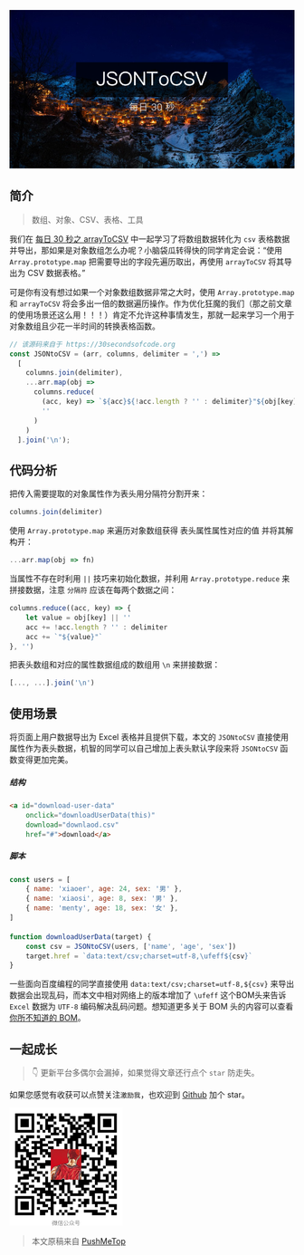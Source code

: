 <!-- # JSONToCSV -->

![封面](https://raw.githubusercontent.com/pushmetop/resource/master/30-seconds-for-everyday/json-to-csv/poster.png)

## 简介

> 数组、对象、CSV、表格、工具

我们在 [每日 30 秒之 arrayToCSV](https://github.com/pushmetop/30-seconds-for-everyday/blob/master/posts/array-to-csv.md) 中一起学习了将数组数据转化为 `csv` 表格数据并导出，那如果是对象数组怎么办呢？小脑袋瓜转得快的同学肯定会说：“使用 `Array.prototype.map` 把需要导出的字段先遍历取出，再使用 `arrayToCSV` 将其导出为 CSV 数据表格。”

可是你有没有想过如果一个对象数组数据非常之大时，使用 `Array.prototype.map` 和 `arrayToCSV` 将会多出一倍的数据遍历操作。作为优化狂魔的我们（那之前文章的使用场景还这么用！！！）肯定不允许这种事情发生，那就一起来学习一个用于对象数组且少花一半时间的转换表格函数。

```javascript
// 该源码来自于 https://30secondsofcode.org
const JSONtoCSV = (arr, columns, delimiter = ',') =>
  [
    columns.join(delimiter),
    ...arr.map(obj =>
      columns.reduce(
        (acc, key) => `${acc}${!acc.length ? '' : delimiter}"${obj[key] || ''}"`,
        ''
      )
    )
  ].join('\n');
```

<!--more-->

## 代码分析

把传入需要提取的对象属性作为表头用分隔符分割开来：

```javascript
columns.join(delimiter)
```

使用 `Array.prototype.map` 来遍历对象数组获得 表头属性属性对应的值 并将其解构开：

```javascript
...arr.map(obj => fn)
```

当属性不存在时利用 `||` 技巧来初始化数据，并利用 `Array.prototype.reduce` 来拼接数据，注意 `分隔符` 应该在每两个数据之间：

```javascript
columns.reduce((acc, key) => {
    let value = obj[key] || ''
    acc += !acc.length ? '' : delimiter
    acc += `"${value}"`
}, '')
```

把表头数组和对应的属性数据组成的数组用 `\n` 来拼接数据：

```javascript
[..., ...].join('\n')
```

## 使用场景

将页面上用户数据导出为 Excel 表格并且提供下载，本文的 `JSONtoCSV` 直接使用属性作为表头数据，机智的同学可以自己增加上表头默认字段来将 `JSONtoCSV` 函数变得更加完美。

##### 结构

```html  
<a id="download-user-data"
    onclick="downloadUserData(this)"
    download="downlaod.csv"
    href="#">download</a>      
```

##### 脚本

```javascript
const users = [
    { name: 'xiaoer', age: 24, sex: '男' },
    { name: 'xiaosi', age: 8, sex: '男' },
    { name: 'menty', age: 18, sex: '女' },
]

function downloadUserData(target) {
    const csv = JSONtoCSV(users, ['name', 'age', 'sex'])
    target.href = `data:text/csv;charset=utf-8,\ufeff${csv}`
}
```

一些面向百度编程的同学直接使用 `data:text/csv;charset=utf-8,${csv}` 来导出数据会出现乱码，而本文中相对网络上的版本增加了 `\ufeff` 这个BOM头来告诉 `Excel` 数据为 `UTF-8` 编码解决乱码问题。想知道更多关于 BOM 头的内容可以查看 [你所不知道的 BOM](https://github.com/pushmetop/30-seconds-for-everyday/blob/master/posts/bom.md)。

## 一起成长

> 👇 更新平台多偶尔会漏掉，如果觉得文章还行点个 `star` 防走失。

如果您感觉有收获可以点赞关注`激励我`，也欢迎到 [Github](https://github.com/pushmetop/30-seconds-for-everyday) 加个 star。

![微信公众号](https://raw.githubusercontent.com/pushmetop/resource/master/donate/pushmetop.png)

> 本文原稿来自 [PushMeTop](https://github.com/pushmetop)